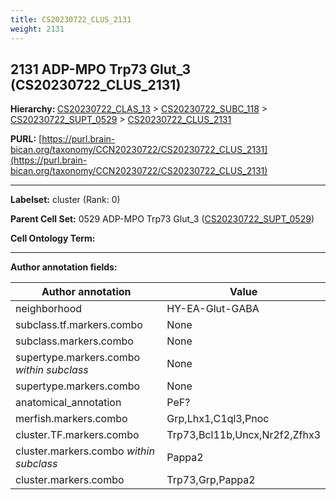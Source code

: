 ```yaml
---
title: CS20230722_CLUS_2131
weight: 2131
---
```

## 2131 ADP-MPO Trp73 Glut_3 (CS20230722_CLUS_2131)
<b>Hierarchy: </b>
[CS20230722_CLAS_13](../CS20230722_CLAS_13) >
[CS20230722_SUBC_118](../CS20230722_SUBC_118) >
[CS20230722_SUPT_0529](../CS20230722_SUPT_0529) >
[CS20230722_CLUS_2131](../CS20230722_CLUS_2131)

**PURL:** [https://purl.brain-bican.org/taxonomy/CCN20230722/CS20230722_CLUS_2131](https://purl.brain-bican.org/taxonomy/CCN20230722/CS20230722_CLUS_2131)

---


**Labelset:** cluster (Rank: 0)

**Parent Cell Set:** 0529 ADP-MPO Trp73 Glut_3 ([CS20230722_SUPT_0529](../CS20230722_SUPT_0529))



**Cell Ontology Term:** 

[MARKER GENES.]: #


---

[TRANSFERRED ANNOTATIONS.]: #


[AUTHOR ANNOTATION FIELDS.]: #


**Author annotation fields:**

| Author annotation | Value |
|-------------------|-------|
|neighborhood|HY-EA-Glut-GABA|
|subclass.tf.markers.combo|None|
|subclass.markers.combo|None|
|supertype.markers.combo _within subclass_|None|
|supertype.markers.combo|None|
|anatomical_annotation|PeF?|
|merfish.markers.combo|Grp,Lhx1,C1ql3,Pnoc|
|cluster.TF.markers.combo|Trp73,Bcl11b,Uncx,Nr2f2,Zfhx3|
|cluster.markers.combo _within subclass_|Pappa2|
|cluster.markers.combo|Trp73,Grp,Pappa2|
